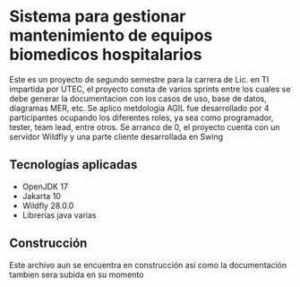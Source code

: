 # Sistema para gestionar mantenimiento de equipos biomedicos hospitalarios

Este es un proyecto de segundo semestre para la carrera de Lic. en TI impartida por UTEC, el proyecto consta de varios sprints entre los cuales se debe generar la documentacion con los casos de uso, base de datos, diagramas MER, etc.
Se aplico metdologia AGIL fue desarrollado por 4 participantes ocupando los diferentes roles, ya sea como programador, tester, team lead, entre otros. 
Se arranco de 0, el proyecto cuenta con un servidor Wildfly y una parte cliente desarrollada en Swing

## Tecnologías aplicadas
- OpenJDK 17
- Jakarta 10
- Wildfly 28.0.0
- Librerias java varias

## Construcción
Este archivo aun se encuentra en construcción asi como la documentación tambien sera subida en su momento 
